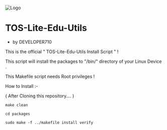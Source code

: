 ![Logo](/logo.ico)

# TOS-Lite-Edu-Utils
   - by DEVELOPER710

This is the official " TOS-Lite-Edu-Utils Install Script " !

This script will install the packages to "/bin/" directory of your Linux Device .

This Makefile script needs Root privileges !

How to Install :-

( After Cloning this repository.... )

`make clean`

`cd packages`

`sudo make -f ../makefile install verify`
